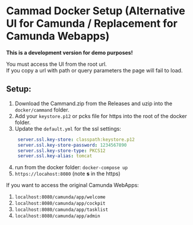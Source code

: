 # Cammad Docker Setup (Alternative UI for Camunda / Replacement for Camunda Webapps)

**This is a development version for demo purposes!**

You must access the UI from the root url.  
If you copy a url with path or query parameters the page will fail to load.

## Setup:

1. Download the Cammand.zip from the Releases and uzip into the `docker/cammand` folder.
1. Add your `keystore.p12` or pcks file for https into the root of the docker folder.
1. Update the `default.yml` for the ssl settings:
   ```yml
    server.ssl.key-store: classpath:keystore.p12
    server.ssl.key-store-password: 1234567890
    server.ssl.key-store-type: PKCS12
    server.ssl.key-alias: tomcat
   ```
1. run from the docker folder: `docker-compose up`
1. `https://locahost:8080`  (note **s** in the https)

If you want to access the original Camunda WebApps:

1. `localhost:8080/camunda/app/welcome`
1. `localhost:8080/camunda/app/cockpit`
1. `localhost:8080/camunda/app/tasklist`
1. `localhost:8080/camunda/app/admin`